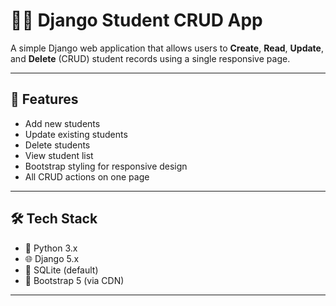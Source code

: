 # 🧑‍🎓 Django Student CRUD App

A simple Django web application that allows users to **Create**, **Read**, **Update**, and **Delete** (CRUD) student records using a single responsive page.

---

## 🚀 Features

- Add new students
- Update existing students
- Delete students
- View student list
- Bootstrap styling for responsive design
- All CRUD actions on one page

---

## 🛠️ Tech Stack

- 🐍 Python 3.x
- 🌐 Django 5.x
- 💾 SQLite (default)
- 🎨 Bootstrap 5 (via CDN)

---

